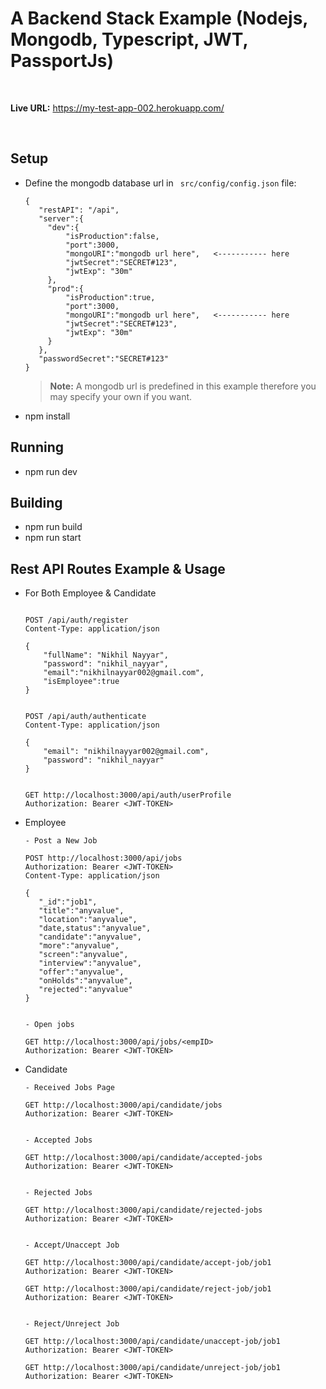 # A Backend Stack Example (Nodejs, Mongodb, Typescript, JWT, PassportJs)

<br>

**Live URL:** https://my-test-app-002.herokuapp.com/

<br>

## Setup

* Define the mongodb database url in ``` src/config/config.json``` file:

	```
 	{
 	   "restAPI": "/api",
 	   "server":{
 	     "dev":{
 	         "isProduction":false,
 	         "port":3000,
 	         "mongoURI":"mongodb url here",   <----------- here
 	         "jwtSecret":"SECRET#123",
 	         "jwtExp": "30m"
 	     },
 	     "prod":{
 	         "isProduction":true,
 	         "port":3000,
 	         "mongoURI":"mongodb url here",   <----------- here
 	         "jwtSecret":"SECRET#123",
 	         "jwtExp": "30m"
 	     }
 	   },
 	   "passwordSecret":"SECRET#123"
 	}	
	```
    
    > **Note:**
    > A mongodb url is predefined in this example therefore you may specify your own if you want.

* npm install

## Running
* npm run dev

## Building
* npm run build
* npm run start

## Rest API Routes Example & Usage

* For Both Employee & Candidate

	```
	
	POST /api/auth/register
    Content-Type: application/json

	{
        "fullName": "Nikhil Nayyar",
        "password": "nikhil_nayyar",
        "email":"nikhilnayyar002@gmail.com",
        "isEmployee":true
	}


	POST /api/auth/authenticate
    Content-Type: application/json

	{
        "email": "nikhilnayyar002@gmail.com",
        "password": "nikhil_nayyar"
	}


	GET http://localhost:3000/api/auth/userProfile
    Authorization: Bearer <JWT-TOKEN>

	```

* Employee

	```
	- Post a New Job
	
	POST http://localhost:3000/api/jobs
    Authorization: Bearer <JWT-TOKEN>
    Content-Type: application/json

    {
       "_id":"job1",
       "title":"anyvalue",
       "location":"anyvalue",
       "date,status":"anyvalue",
       "candidate":"anyvalue",
       "more":"anyvalue",
       "screen":"anyvalue",
       "interview":"anyvalue",
       "offer":"anyvalue",
       "onHolds":"anyvalue",
       "rejected":"anyvalue"
    }


	- Open jobs

	GET http://localhost:3000/api/jobs/<empID>
    Authorization: Bearer <JWT-TOKEN>

	```

* Candidate
	```
	- Received Jobs Page

	GET http://localhost:3000/api/candidate/jobs
    Authorization: Bearer <JWT-TOKEN>


	- Accepted Jobs

	GET http://localhost:3000/api/candidate/accepted-jobs
    Authorization: Bearer <JWT-TOKEN>

	
	- Rejected Jobs

	GET http://localhost:3000/api/candidate/rejected-jobs
    Authorization: Bearer <JWT-TOKEN>


	- Accept/Unaccept Job

	GET http://localhost:3000/api/candidate/accept-job/job1
    Authorization: Bearer <JWT-TOKEN>

	GET http://localhost:3000/api/candidate/reject-job/job1
    Authorization: Bearer <JWT-TOKEN>


	- Reject/Unreject Job

	GET http://localhost:3000/api/candidate/unaccept-job/job1
    Authorization: Bearer <JWT-TOKEN>

	GET http://localhost:3000/api/candidate/unreject-job/job1
    Authorization: Bearer <JWT-TOKEN>

	```
